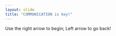 ```yaml
---
layout: slide
title: "COMMUNICATION is key!"
---
```



Use the right arrow to begin; Left arrow to go back!
